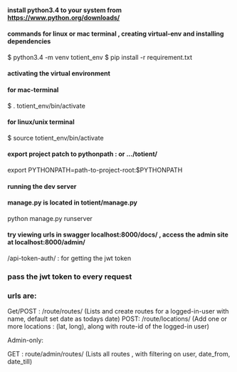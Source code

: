 
#### install python3.4 to your system from https://www.python.org/downloads/
#### commands for linux or mac terminal , creating virtual-env and installing dependencies
$ python3.4 -m venv totient_env
$ pip install -r requirement.txt

#### activating the virtual environment
#### for mac-terminal
$ . totient_env/bin/activate
#### for linux/unix terminal
$ source totient_env/bin/activate

#### export project patch to pythonpath : or .../totient/
export PYTHONPATH=path-to-project-root:$PYTHONPATH

#### running the dev server
#### manage.py is located in totient/manage.py
python manage.py runserver


#### try viewing urls in swagger localhost:8000/docs/ , access the admin site at localhost:8000/admin/
/api-token-auth/ : for getting the jwt token

### pass the jwt token to every request

### urls are:

Get/POST : /route/routes/ (Lists and create routes for a logged-in-user with name, default set date as todays date)
POST: /route/locations/ (Add one or more locations : (lat, long), along with route-id of the logged-in user)

Admin-only:

GET : route/admin/routes/ (Lists all routes , with filtering on user, date_from, date_till)

